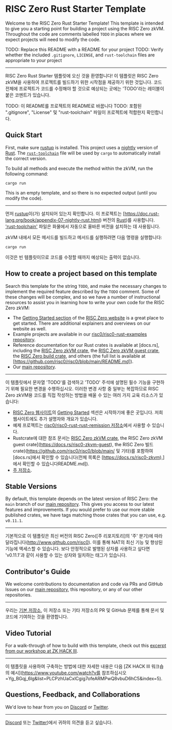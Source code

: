 # RISC Zero Rust Starter Template

Welcome to the RISC Zero Rust Starter Template! This template is intended to give you a starting point for building a project using the RISC Zero zkVM. Throughout the code are comments labelled `TODO` in places where we expect projects will need to modify the code.

TODO: Replace this README with a README for your project
TODO: Verify whether the included `.gitignore`, `LICENSE`, and `rust-toolchain` files are appropriate to your project

***

RISC Zero Rust Starter 템플릿에 오신 것을 환영합니다! 이 템플릿은 RISC Zero zkVM을 사용하여 프로젝트를 빌드하기 위한 시작점을 제공하기 위한 것입니다. 코드 전체에 프로젝트가 코드를 수정해야 할 것으로 예상되는 곳에는 'TODO'라는 레이블이 붙은 코멘트가 있습니다.

TODO: 이 README를 프로젝트의 README로 바꿉니다
TODO: 포함된 ".gitignore", "License" 및 "rust-toolchain" 파일이 프로젝트에 적합한지 확인합니다.

## Quick Start

First, make sure [rustup](https://rustup.rs) is installed. This project uses a [nightly](https://doc.rust-lang.org/book/appendix-07-nightly-rust.html) version of [Rust](https://doc.rust-lang.org/book/ch01-01-installation.html). The [`rust-toolchain`](rust-toolchain) file will be used by `cargo` to automatically install the correct version.

To build all methods and execute the method within the zkVM, run the following command:

```
cargo run
```

This is an empty template, and so there is no expected output (until you modify the code).

***
먼저 [rustup](https://rustup.rs)이(가) 설치되어 있는지 확인합니다. 이 프로젝트는 [https://doc.rust-lang.org/book/appendix-07-nightly-rust.html) 버전의 [Rust](https://doc.rust-lang.org/book/ch01-01-installation.html))를 사용합니다. ['rust-toolchain'](rust-toolchain) 파일은 화물에서 자동으로 올바른 버전을 설치하는 데 사용됩니다.

zkVM 내에서 모든 메서드를 빌드하고 메서드를 실행하려면 다음 명령을 실행합니다:

```
cargo run
```
이것은 빈 템플릿이므로 코드를 수정할 때까지 예상되는 출력이 없습니다.


## How to create a project based on this template

Search this template for the string `TODO`, and make the necessary changes to implement the required feature described by the `TODO` comment. Some of these changes will be complex, and so we have a number of instructional resources to assist you in learning how to write your own code for the RISC Zero zkVM:
 * The [Getting Started section](https://www.risczero.com/docs) of the [RISC Zero website](https://www.risczero.com) is a great place to get started. There are additional explainers and overviews on our website as well.
 * Example projects are available in our [risc0/risc0-rust-examples repository](https://www.github.com/risc0/risc0-rust-examples).
 * Reference documentation for our Rust crates is available at [docs.rs], including the [RISC Zero zkVM crate](https://docs.rs/risc0-zkvm), the [RISC Zero zkVM guest crate](https://docs.rs/risc0-zkvm-guest), the [RISC Zero build crate](https://docs.rs/risc0-build), and others (the full list is available at [https://github.com/risc0/risc0/blob/main/README.md]).
 * Our [main repository](https://www.github.com/risc0/risc0).

***
이 템플릿에서 문자열 'TODO'를 검색하고 'TODO' 주석에 설명된 필수 기능을 구현하기 위해 필요한 변경을 수행하십시오. 이러한 변경 사항 중 일부는 복잡하므로 RISC Zero zkVM용 코드를 직접 작성하는 방법을 배울 수 있는 여러 가지 교육 리소스가 있습니다:
 * [RISC Zero 웹사이트](https://www.risczero.com)의 [Getting Started](시작하기) 섹션은 시작하기에 좋은 곳입니다. 저희 웹사이트에도 추가 설명자와 개요가 있습니다.
 * 예제 프로젝트는 [risc0/risc0-rust-rust-remission 저장소](https://www.github.com/risc0/risc0-rust-examples)에서 사용할 수 있습니다.
 * Rustcrate에 대한 참조 문서는 [RISC Zero zkVM crate](https://docs.rs/risc0-build), the RISC Zero zkVM guest crate](https://docs.rs/risc0-zkvm-guest), the RISC Zero 빌드 crate)(https://github.com/risc0/risc0/blob/main/ 및 기타)를 포함하여 [docs.rs]에서 확인할 수 있습니다(전체 목록은 [https://docs.rs/risc0-zkvm),]에서 확인할 수 있습니다README.md]).
 * [주 저장소](https://www.github.com/risc0/risc0).


## Stable Versions
By default, this template depends on the latest version of RISC Zero: the `main` branch of our [main repository](http://www.github.com/risc0). This gives you access to our latest features and improvements. If you would prefer to use our more stable published crates, we have tags matching those crates that you can use, e.g. `v0.11.1`.
***
기본적으로 이 템플릿은 최신 버전의 RISC Zero([주 리포지토리]의 '주' 분기)에 따라 달라집니다(http://www.github.com/risc0). 이를 통해 NAT의 최신 기능 및 향상된 기능에 액세스할 수 있습니다. 보다 안정적으로 발행된 상자를 사용하고 싶다면 'v0.11.1'과 같이 사용할 수 있는 상자와 일치하는 태그가 있습니다.

## Contributor's Guide
We welcome contributions to documentation and code via PRs and GitHub Issues on our [main repository](http://www.github.com/risc0), this repository, or any of our other repositories.
***
우리는 [기본 저장소](http://www.github.com/risc0), 이 저장소 또는 기타 저장소의 PR 및 GitHub 문제를 통해 문서 및 코드에 기여하는 것을 환영합니다.

## Video Tutorial
For a walk-through of how to build with this template, check out this [excerpt from our workshop at ZK HACK III](https://www.youtube.com/watch?v=Yg_BGqj_6lg&list=PLcPzhUaCxlCgig7ofeARMPwQ8vbuD6hC5&index=5).
***
이 템플릿을 사용하여 구축하는 방법에 대한 자세한 내용은 다음 [ZK HACK III 워크숍의 예시](https://www.youtube.com/watch?v를 참조하십시오=Yg_BGqj_6lg&list=PLCPzhUaCxlCgig7ofeARMPwQ8vbuD6hC5&index=5).

## Questions, Feedback, and Collaborations
We'd love to hear from you on [Discord](https://discord.gg/risczero) or [Twitter](https://twitter.com/risczero).
***
[Discord](https://discord.gg/risczero) 또는 [Twitter](https://twitter.com/risczero))에서 귀하의 의견을 듣고 싶습니다.
